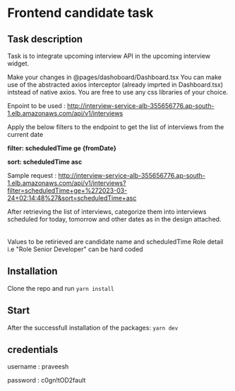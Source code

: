 # Frontend candidate task

## Task description

Task is to integrate upcoming interview API in the upcoming interview widget.

Make your changes in @pages/dashoboard/Dashboard.tsx
You can make use of the abstracted axios interceptor (already imprted in Dashboard.tsx) intstead of native axios.
You are free to use any css libraries of your choice.

Enpoint to be used : http://interview-service-alb-355656776.ap-south-1.elb.amazonaws.com/api/v1/interviews

Apply the below filters to the endpoint to get the list of interviews from the current date

**filter: scheduledTime ge {fromDate}** <br />

**sort: scheduledTime asc** <br />

Sample request : http://interview-service-alb-355656776.ap-south-1.elb.amazonaws.com/api/v1/interviews?filter=scheduledTime+ge+%272023-03-24+02:14:48%27&sort=scheduledTime+asc

After retrieving the list of interviews, categorize them into interviews scheduled for today, tomorrow and other dates as in the design attached.<br/><br/><br/>
Values to be retirieved are candidate name and scheduledTime
Role detail i.e "Role Senior Developer" can be hard coded




## Installation

Clone the repo and run `yarn install`

## Start

After the successfull installation of the packages: `yarn dev`

## credentials

username : praveesh

password : c0gn!tOD2fault
